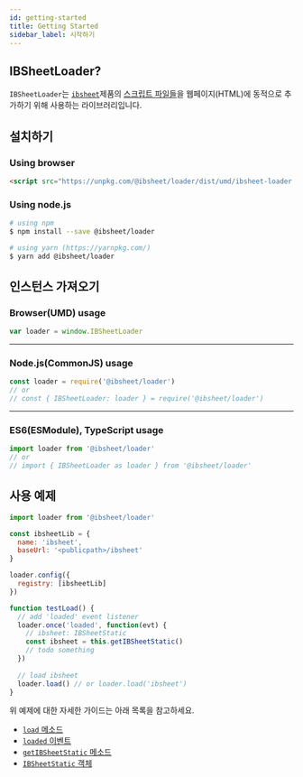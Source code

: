 ```yaml
---
id: getting-started
title: Getting Started
sidebar_label: 시작하기
---
```


<!-- import { HelpText } from '../shared' -->

## IBSheetLoader?

`IBSheetLoader`는 [`ibsheet`](https://www.ibsheet.com)제품의 [스크립트 파일들](https://docs.ibleaders.com/ibsheet/v8/manual/#docs/intro/files)을 웹페이지(HTML)에 동적으로 추가하기 위해 사용하는 라이브러리입니다.

## 설치하기

### Using browser

```html
<script src="https://unpkg.com/@ibsheet/loader/dist/umd/ibsheet-loader.min.js"></script>
```

### Using node.js

```bash
# using npm
$ npm install --save @ibsheet/loader

# using yarn (https://yarnpkg.com/)
$ yarn add @ibsheet/loader
```

## 인스턴스 가져오기

### Browser(UMD) usage

```js
var loader = window.IBSheetLoader
```

---
### Node.js(CommonJS) usage

```js
const loader = require('@ibsheet/loader')
// or
// const { IBSheetLoader: loader } = require('@ibsheet/loader')
```

---
### ES6(ESModule), TypeScript usage

```ts
import loader from '@ibsheet/loader'
// or
// import { IBSheetLoader as loader } from '@ibsheet/loader'
```


## 사용 예제

```js
import loader from '@ibsheet/loader'

const ibsheetLib = {
  name: 'ibsheet',
  baseUrl: '<publicpath>/ibsheet'
}

loader.config({
  registry: [ibsheetLib]
})

function testLoad() {
  // add 'loaded' event listener
  loader.once('loaded', function(evt) {
    // ibsheet: IBSheetStatic
    const ibsheet = this.getIBSheetStatic()
    // todo something
  })
  
  // load ibsheet
  loader.load() // or loader.load('ibsheet')
}
```

위 예제에 대한 자세한 가이드는 아래 목록을 참고하세요.

* [`load` 메소드](/loader-manual/docs/adv/load)
* [`loaded` 이벤트](/loader-manual/docs/adv/events#loaded)
* [`getIBSheetStatic` 메소드](/loader-manual/docs/ibsheet/create-sheet#getibsheetstatic)
* [`IBSheetStatic` 객체](https://docs.ibleaders.com/ibsheet/v8/manual/#docs/static/static)

